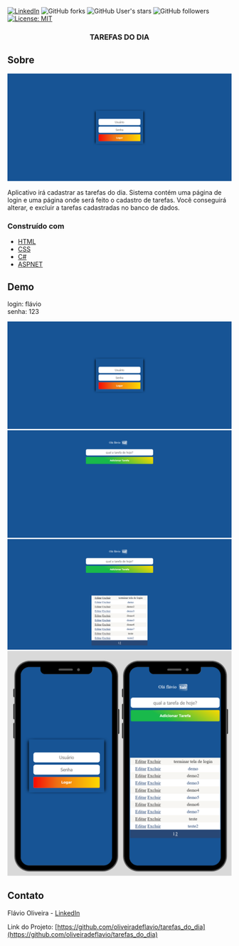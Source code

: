 [![LinkedIn][linkedin-shield]][linkedin-url]
![GitHub forks](https://img.shields.io/github/forks/oliveiradeflavio/tarefas_do_dia?style=for-the-badge)
![GitHub User's stars](https://img.shields.io/github/stars/oliveiradeflavio?style=for-the-badge)
![GitHub followers](https://img.shields.io/github/followers/oliveiradeflavio?style=for-the-badge)
[![License: MIT](https://img.shields.io/badge/License-MIT-yellow.svg)](https://github.com/oliveiradeflavio/tarefas_do_dia/blob/main/LICENSE)


<h3 align="center">TAREFAS DO DIA</h3>


<!-- ABOUT THE PROJECT -->
## Sobre 

[![tela inicial][product-screenshot]]()

Aplicativo irá cadastrar as tarefas do dia. Sistema contém uma página de login e uma página onde será feito o cadastro de tarefas. Você conseguirá alterar, e excluir a tarefas cadastradas no banco de dados.

### Construído com

* [HTML](https://www.w3schools.com/html/)
* [CSS](https://www.w3schools.com/css/)
* [C#](https://learn.microsoft.com/pt-br/dotnet/csharp/)
* [ASPNET](https://dotnet.microsoft.com/en-us/apps/aspnet)

<!-- USAGE EXAMPLES -->
## Demo

login: flávio<br>
senha: 123

![Login](https://github.com/oliveiradeflavio/tarefas_do_dia/blob/main/screenshot/login.png)
![Tarefas](https://github.com/oliveiradeflavio/tarefas_do_dia/blob/main/screenshot/tarefas.png)
![Tarefas2](https://github.com/oliveiradeflavio/tarefas_do_dia/blob/main/screenshot/tarefas2.png)
![Mobile](https://github.com/oliveiradeflavio/tarefas_do_dia/blob/main/screenshot/versaomobile.png)


<!-- CONTACT -->
## Contato

Flávio Oliveira - [LinkedIn](https://www.linkedin.com/in/fladoliveira/)

Link do Projeto: [https://github.com/oliveiradeflavio/tarefas_do_dia](https://github.com/oliveiradeflavio/tarefas_do_dia)



<!-- MARKDOWN LINKS & IMAGES -->
<!-- https://www.markdownguide.org/basic-syntax/#reference-style-links -->
[linkedin-shield]: https://img.shields.io/badge/-LinkedIn-black.svg?style=for-the-badge&logo=linkedin&colorB=555
[linkedin-url]: https://www.linkedin.com/in/fladoliveira/
[product-screenshot]: https://raw.githubusercontent.com/oliveiradeflavio/tarefas_do_dia/main/screenshot/login.png
